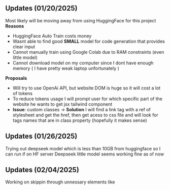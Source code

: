 ## Updates (01/20/2025)
Most likely will be moving away from using HuggingFace for this project
**Reasons**
- HuggingFace Auto Train costs money
- Wasnt able to find good **SMALL** model for code generation that provides clear input
- Cannot manually train using Google Colab due to RAM constraints (even little model)
- Cannot download model on my computer since I dont have enough memory ( I have pretty weak laptop unfortunately )

**Proposals**
- Will try to use OpenAi API, but website DOM is huge so it will cost a lot of tokens
- To reduce tokens usage I will prompt user for which specific part of the website he wants to get jsx tailwind component
- **Issue**: custom classes -> **Solution** I will find a link tag with a ref of stylesheet and get the href, then get acess to css file and will look for tags names that are in class property (hopefully it makes sense)

## Updates (01/26/2025) 
Trying out deepseek model which is less than 10GB from huggingface so I can run if on HF server 
Deepseek little model seems working fine as of now


## Updates (02/04/2025)
Working on skippin through unnessary elements like <script> etc
Adding function to find an href of a stylesheet since I will need its data to be able to copy the design
Also might need to work on splitting sending data by chunks, since AI agent might not be able to get long input data

## Updates (02/07/2025)
I am not sure if splitting would work since huggingface deepseek model might not remember previous responses
And I think splitting the data is the only way I can handle it ?
Maybe instead of pushing towards making it for free I should consider using API calls to Claude of OpenAI
This will simplify the process, but will cost some money. Maybe stick to deepseek just API since its fairly cheap
I think I will try to use **GPT-4o** first


## Updates (02/09/2025)
Tried using GitHub Market OpenAI model that is hosted on Azure, but 
it doesnt have chat memory, figured through basic testing. 
I know I am trying to be cheap and I am paying a price for it, 
so I guess using Open Ai API is the answer
Maybe I should try deepseek since its cheaper? hehe

Approach 1:
Maybe I can try to split elements by header, nav, body, footer
for div tag I can just use stack datastucture, if its openeing then add to stack, 
if its closing then pop top one and push its elements (need to revisit this approach)
store them seperately in different variables

but then I can try to get all of this elements and parse through css and look for ids 
that I need, once its done, send this to ai componenet by componenet to process ??? 


## Updates (02/11/2025)
Currently prepping for something, didnt have that much time to work on it, 
but I am exited to be back soon! 
Stay updated! 

## Updates (02/14/2025)
Deposited 5$ to Open AI
Used file based approach and hit this error:
**429 Request too large for gpt-4o in organization org-####### on tokens per min (TPM): Limit 30000, Requested 821408. The input or output tokens must be reduced in order to run successfully.**

I wish I knew that Open AI has tiers and my tier at most can support 200.000 for lower model

Good News is that DeepSeek might not have a limit at all
Might also look into Claude or Gemini

Open AI is great but looks like all they want it moooney haha, just kidding


## Updates (02/16/2025)
Changed API to call deepseek, but ran into 402: Insuffecient funds
At the moment they ran into an issue and you cant deposit any money,
so I cant test my request. Waiting for Deepseek to restore service


## Updates (02/18/2025)
I think I came up with plan:
**Will be using function calling**
**Groq API - for faster responses due to low latency**
**LangChain - for using AI memory so I can split data in chunks**

In the **function calling** I might also use AI to revise my scraped and polished data
to verify it and polish it more if its neccassry, maybe it will get rid of empty divs or other tags

Instead of scraping everything I will give a user a choice to scrape: [DONE]
- Nav Bar
- Header
- Main Content
- Footer

Hopefully now I can finally start building and wont face any
rate or memory limits

